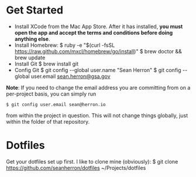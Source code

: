 # Get Started
- Install XCode from the Mac App Store. After it has installed, **you must open the app and accept the terms and conditions before doing anything else**.
- Install Homebrew:
    $ ruby -e "$(curl -fsSL https://raw.github.com/mxcl/homebrew/go/install)"
    $ brew doctor && brew update
- Install Git
    $ brew install git
- Config Git
    $ git config --global user.name "Sean Herron"
    $ git config --global user.email sean.herron@gsa.gov

**Note**: If you need to change the email address you are committing from on a per-project basis, you can simply run

    $ git config user.email sean@herron.io

from within the project in question. This will not change things globally, just within the folder of that repository.

# Dotfiles
Get your dotfiles set up first. I like to clone mine (obviously):
    $ git clone https://github.com/seanherron/dotfiles ~/Projects/dotfiles
